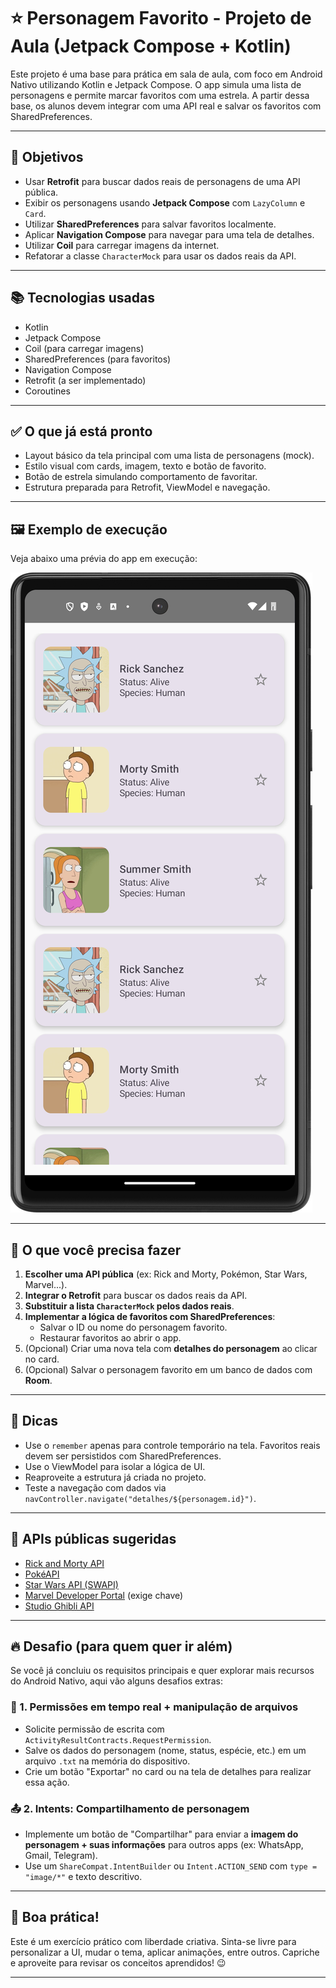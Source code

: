 # ⭐ Personagem Favorito - Projeto de Aula (Jetpack Compose + Kotlin)

Este projeto é uma base para prática em sala de aula, com foco em Android Nativo utilizando Kotlin e Jetpack Compose. O app simula uma lista de personagens e permite marcar favoritos com uma estrela. A partir dessa base, os alunos devem integrar com uma API real e salvar os favoritos com SharedPreferences.

---

## 🎯 Objetivos

- Usar **Retrofit** para buscar dados reais de personagens de uma API pública.
- Exibir os personagens usando **Jetpack Compose** com `LazyColumn` e `Card`.
- Utilizar **SharedPreferences** para salvar favoritos localmente.
- Aplicar **Navigation Compose** para navegar para uma tela de detalhes.
- Utilizar **Coil** para carregar imagens da internet.
- Refatorar a classe `CharacterMock` para usar os dados reais da API.

---

## 📚 Tecnologias usadas

- Kotlin
- Jetpack Compose
- Coil (para carregar imagens)
- SharedPreferences (para favoritos)
- Navigation Compose
- Retrofit (a ser implementado)
- Coroutines

---

## ✅ O que já está pronto

- Layout básico da tela principal com uma lista de personagens (mock).
- Estilo visual com cards, imagem, texto e botão de favorito.
- Botão de estrela simulando comportamento de favoritar.
- Estrutura preparada para Retrofit, ViewModel e navegação.

---

## 🖼️ Exemplo de execução

Veja abaixo uma prévia do app em execução:

![Screenshot do app](images/screenshot.png)

---

## 📌 O que você precisa fazer

1. **Escolher uma API pública** (ex: Rick and Morty, Pokémon, Star Wars, Marvel...).
2. **Integrar o Retrofit** para buscar os dados reais da API.
3. **Substituir a lista `CharacterMock` pelos dados reais**.
4. **Implementar a lógica de favoritos com SharedPreferences**:
   - Salvar o ID ou nome do personagem favorito.
   - Restaurar favoritos ao abrir o app.
5. (Opcional) Criar uma nova tela com **detalhes do personagem** ao clicar no card.
6. (Opcional) Salvar o personagem favorito em um banco de dados com **Room**.

---

## 🧠 Dicas

- Use o `remember` apenas para controle temporário na tela. Favoritos reais devem ser persistidos com SharedPreferences.
- Use o ViewModel para isolar a lógica de UI.
- Reaproveite a estrutura já criada no projeto.
- Teste a navegação com dados via `navController.navigate("detalhes/${personagem.id}")`.

---

## 🔗 APIs públicas sugeridas

- [Rick and Morty API](https://rickandmortyapi.com/)
- [PokéAPI](https://pokeapi.co/)
- [Star Wars API (SWAPI)](https://swapi.dev/)
- [Marvel Developer Portal](https://developer.marvel.com/) (exige chave)
- [Studio Ghibli API](https://ghibliapi.vercel.app/)

---

## 🔥 Desafio (para quem quer ir além)

Se você já concluiu os requisitos principais e quer explorar mais recursos do Android Nativo, aqui vão alguns desafios extras:

### 📁 1. Permissões em tempo real + manipulação de arquivos
- Solicite permissão de escrita com `ActivityResultContracts.RequestPermission`.
- Salve os dados do personagem (nome, status, espécie, etc.) em um arquivo `.txt` na memória do dispositivo.
- Crie um botão "Exportar" no card ou na tela de detalhes para realizar essa ação.

### 📤 2. Intents: Compartilhamento de personagem
- Implemente um botão de "Compartilhar" para enviar a **imagem do personagem + suas informações** para outros apps (ex: WhatsApp, Gmail, Telegram).
- Use um `ShareCompat.IntentBuilder` ou `Intent.ACTION_SEND` com `type = "image/*"` e texto descritivo.

---

## 🚀 Boa prática!

Este é um exercício prático com liberdade criativa. Sinta-se livre para personalizar a UI, mudar o tema, aplicar animações, entre outros. Capriche e aproveite para revisar os conceitos aprendidos! 😉

---
